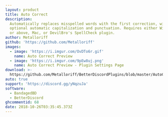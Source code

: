 ```yaml
---
layout: product
title: Auto Correct
description:
  Automatically replaces misspelled words with the first correction, with
  optional automatic capitalization and punctuation. Requires either Windows 8
  or above, Mac, or DevilBro's SpellCheck plugin.
author: Metalloriff
github: 'https://github.com/Metalloriff'
images:
  - image: 'https://i.imgur.com/OvDTo6r.gif'
    name: Auto Correct Preview
  - image: 'https://i.imgur.com/9pEw8uj.png'
    name: Auto Correct Preview - Plugin Settings Page
download: >-
  https://github.com/Metalloriff/BetterDiscordPlugins/blob/master/AutoCorrect.plugin.js
auto: true
support: 'https://discord.gg/yNqzuJa'
software:
  - BandagedBD
  - BetterDiscord
ghcommentid: 68
date: 2018-10-26T03:35:45.373Z
---
```


